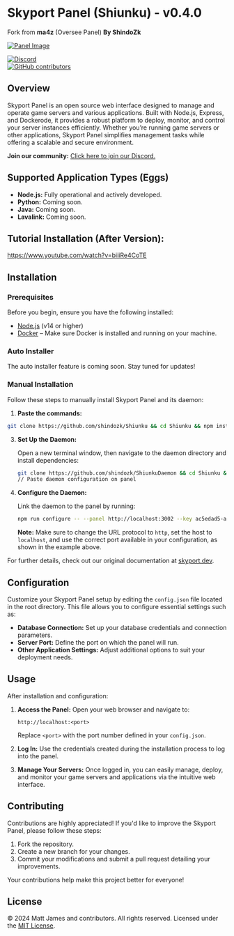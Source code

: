 # Skyport Panel (Shiunku) - v0.4.0

Fork from **ma4z** (Oversee Panel)
**By ShindoZk**

[![Panel Image](https://i.imgur.com/SU7QypZ.png)](https://i.imgur.com/SU7QypZ.png)

[![Discord](https://img.shields.io/discord/1253782902618194011?label=Discord&logo=Discord&logoColor=white&style=for-the-badge)](https://skyport.privt.xyz/)  
[![GitHub contributors](https://img.shields.io/github/contributors/skyportlabs/panel?style=for-the-badge)](https://github.com/skyportlabs/panel)

## Overview

Skyport Panel is an open source web interface designed to manage and operate game servers and various applications. Built with Node.js, Express, and Dockerode, it provides a robust platform to deploy, monitor, and control your server instances efficiently. Whether you’re running game servers or other applications, Skyport Panel simplifies management tasks while offering a scalable and secure environment.

**Join our community:** [Click here to join our Discord.](https://skyport.privt.xyz/)

## Supported Application Types (Eggs)

- **Node.js:** Fully operational and actively developed.
- **Python:** Coming soon.
- **Java:** Coming soon.
- **Lavalink:** Coming soon.

## Tutorial Installation (After Version):
https://www.youtube.com/watch?v=biiiRe4CoTE

## Installation

### Prerequisites

Before you begin, ensure you have the following installed:
- [Node.js](https://nodejs.org/) (v14 or higher)
- [Docker](https://docs.docker.com/get-docker/) – Make sure Docker is installed and running on your machine.

### Auto Installer

The auto installer feature is coming soon. Stay tuned for updates!

### Manual Installation

Follow these steps to manually install Skyport Panel and its daemon:

1. **Paste the commands:**
```bash
git clone https://github.com/shindozk/Shiunku && cd Shiunku && npm install && npm run seed && npm run createUser && node .
```

3. **Set Up the Daemon:**

   Open a new terminal window, then navigate to the daemon directory and install dependencies:
   ```bash
   git clone https://github.com/shindozk/ShiunkuDaemon && cd Shiunku && npm install
   // Paste daemon configuration on panel
   
   ```

4. **Configure the Daemon:**

   Link the daemon to the panel by running:
   ```bash
   npm run configure -- --panel http://localhost:3002 --key ac5edad5-a0ee-4e3d-a10b-05c3aa707924
   ```
   **Note:** Make sure to change the URL protocol to `http`, set the host to `localhost`, and use the correct port available in your configuration, as shown in the example above.

For further details, check out our original documentation at [skyport.dev](https://skyport.dev).

## Configuration

Customize your Skyport Panel setup by editing the `config.json` file located in the root directory. This file allows you to configure essential settings such as:

- **Database Connection:** Set up your database credentials and connection parameters.
- **Server Port:** Define the port on which the panel will run.
- **Other Application Settings:** Adjust additional options to suit your deployment needs.

## Usage

After installation and configuration:

1. **Access the Panel:**
   Open your web browser and navigate to:
   ```text
   http://localhost:<port>
   ```
   Replace `<port>` with the port number defined in your `config.json`.

2. **Log In:**
   Use the credentials created during the installation process to log into the panel.

3. **Manage Your Servers:**
   Once logged in, you can easily manage, deploy, and monitor your game servers and applications via the intuitive web interface.

## Contributing

Contributions are highly appreciated! If you'd like to improve the Skyport Panel, please follow these steps:

1. Fork the repository.
2. Create a new branch for your changes.
3. Commit your modifications and submit a pull request detailing your improvements.

Your contributions help make this project better for everyone!

## License

© 2024 Matt James and contributors. All rights reserved. Licensed under the [MIT License](LICENSE).